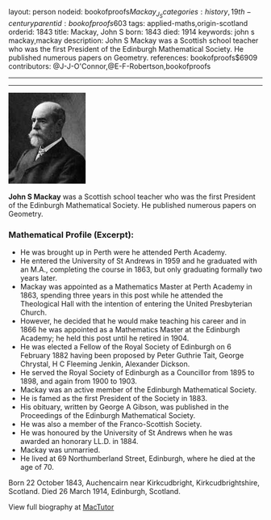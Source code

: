 layout: person
nodeid: bookofproofs$Mackay_J_S
categories: history,19th-century
parentid: bookofproofs$603
tags: applied-maths,origin-scotland
orderid: 1843
title: Mackay, John S
born: 1843
died: 1914
keywords: john s mackay,mackay
description: John S Mackay was a Scottish school teacher who was the first President of the Edinburgh Mathematical Society. He published numerous papers on Geometry.
references: bookofproofs$6909
contributors: @J-J-O'Connor,@E-F-Robertson,bookofproofs

---



---

![Mackay_J_S.jpg](https://github.com/bookofproofs/bookofproofs.github.io/blob/main/_sources/_assets/images/portraits/Mackay_J_S.jpg?raw=true)

**John S Mackay** was a Scottish school teacher who was the first President of the Edinburgh Mathematical Society. He published numerous papers on Geometry.

### Mathematical Profile (Excerpt):
* He was brought up in Perth were he attended Perth Academy.
* He entered the University of St Andrews in 1959 and he graduated with an M.A., completing the course in 1863, but only graduating formally two years later.
* Mackay was appointed as a Mathematics Master at Perth Academy in 1863, spending three years in this post while he attended the Theological Hall with the intention of entering the United Presbyterian Church.
* However, he decided that he would make teaching his career and in 1866 he was appointed as a Mathematics Master at the Edinburgh Academy; he held this post until he retired in 1904.
* He was elected a Fellow of the Royal Society of Edinburgh on 6 February 1882 having been proposed by Peter Guthrie Tait, George Chrystal, H C Fleeming Jenkin, Alexander Dickson.
* He served the Royal Society of Edinburgh as a Councillor from 1895 to 1898, and again from 1900 to 1903.
* Mackay was an active member of the Edinburgh Mathematical Society.
* He is famed as the first President of the Society in 1883.
* His obituary, written by George A Gibson, was published in the Proceedings of the Edinburgh Mathematical Society.
* He was also a member of the Franco-Scottish Society.
* He was honoured by the University of St Andrews when he was awarded an honorary LL.D. in 1884.
* Mackay was unmarried.
* He lived at 69 Northumberland Street, Edinburgh, where he died at the age of 70.

Born 22 October 1843, Auchencairn near Kirkcudbright, Kirkcudbrightshire, Scotland. Died 26 March 1914, Edinburgh, Scotland.

View full biography at [MacTutor](https://mathshistory.st-andrews.ac.uk/Biographies/Mackay_J_S/)
